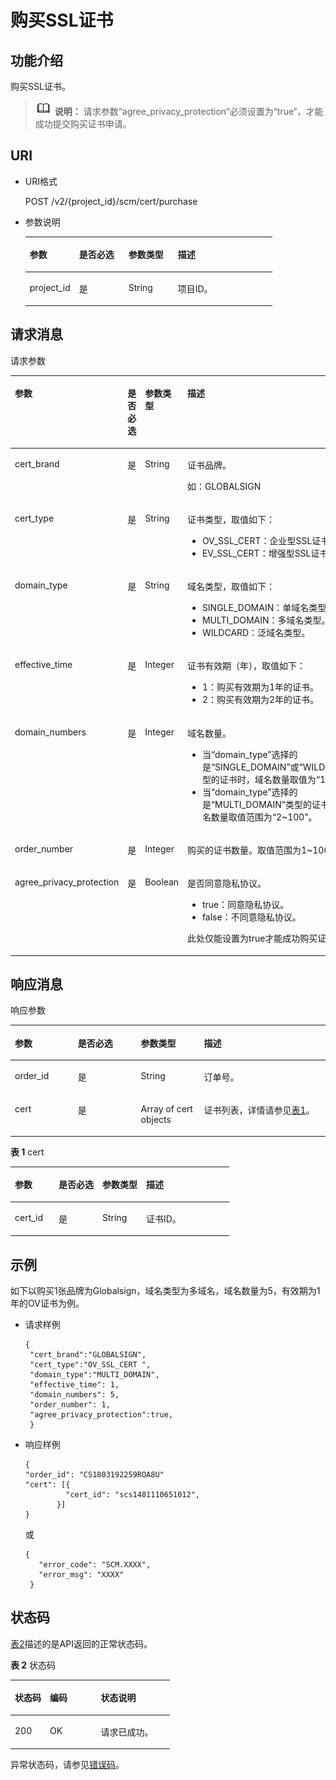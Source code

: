# 购买SSL证书<a name="scm_02_0014"></a>

## 功能介绍<a name="zh-cn_topic_0000001123154065_s1731a14fb0144c79bf0fa90c694f34f7"></a>

购买SSL证书。

>![](public_sys-resources/icon-note.gif) **说明：** 
>请求参数“agree\_privacy\_protection“必须设置为“true“，才能成功提交购买证书申请。

## URI<a name="zh-cn_topic_0000001123154065_se70c3e5518a04f60b06032524dddfef4"></a>

-   URI格式

    POST /v2/\{project\_id\}/scm/cert/purchase

-   参数说明

    <a name="zh-cn_topic_0000001123154065_t982da1e0196d4ec1a28d1fbff2cc8191"></a>
    <table><thead align="left"><tr id="zh-cn_topic_0000001123154065_r6e963322c1e740d181726d2f0e91df5a"><th class="cellrowborder" valign="top" width="20%" id="mcps1.1.5.1.1"><p id="zh-cn_topic_0000001123154065_a3b5bbe5a7f644fd3a74cecbfb3f7ed60"><a name="zh-cn_topic_0000001123154065_a3b5bbe5a7f644fd3a74cecbfb3f7ed60"></a><a name="zh-cn_topic_0000001123154065_a3b5bbe5a7f644fd3a74cecbfb3f7ed60"></a>参数</p>
    </th>
    <th class="cellrowborder" valign="top" width="20%" id="mcps1.1.5.1.2"><p id="zh-cn_topic_0000001123154065_p478785352411"><a name="zh-cn_topic_0000001123154065_p478785352411"></a><a name="zh-cn_topic_0000001123154065_p478785352411"></a>是否必选</p>
    </th>
    <th class="cellrowborder" valign="top" width="20%" id="mcps1.1.5.1.3"><p id="zh-cn_topic_0000001123154065_p698810431245"><a name="zh-cn_topic_0000001123154065_p698810431245"></a><a name="zh-cn_topic_0000001123154065_p698810431245"></a>参数类型</p>
    </th>
    <th class="cellrowborder" valign="top" width="40%" id="mcps1.1.5.1.4"><p id="zh-cn_topic_0000001123154065_a6bb6f1fe56a2454982832e8d56d354d8"><a name="zh-cn_topic_0000001123154065_a6bb6f1fe56a2454982832e8d56d354d8"></a><a name="zh-cn_topic_0000001123154065_a6bb6f1fe56a2454982832e8d56d354d8"></a>描述</p>
    </th>
    </tr>
    </thead>
    <tbody><tr id="zh-cn_topic_0000001123154065_r69bf37b65d3f446eab7b3f4d1b2fcec0"><td class="cellrowborder" valign="top" width="20%" headers="mcps1.1.5.1.1 "><p id="zh-cn_topic_0000001123154065_ae42d73592f58424ea93a11e52d2478dd"><a name="zh-cn_topic_0000001123154065_ae42d73592f58424ea93a11e52d2478dd"></a><a name="zh-cn_topic_0000001123154065_ae42d73592f58424ea93a11e52d2478dd"></a>project_id</p>
    </td>
    <td class="cellrowborder" valign="top" width="20%" headers="mcps1.1.5.1.2 "><p id="zh-cn_topic_0000001123154065_p47871953182417"><a name="zh-cn_topic_0000001123154065_p47871953182417"></a><a name="zh-cn_topic_0000001123154065_p47871953182417"></a>是</p>
    </td>
    <td class="cellrowborder" valign="top" width="20%" headers="mcps1.1.5.1.3 "><p id="zh-cn_topic_0000001123154065_p2989184311241"><a name="zh-cn_topic_0000001123154065_p2989184311241"></a><a name="zh-cn_topic_0000001123154065_p2989184311241"></a>String</p>
    </td>
    <td class="cellrowborder" valign="top" width="40%" headers="mcps1.1.5.1.4 "><p id="zh-cn_topic_0000001123154065_a1314869d2dc147b38461e037d622f7b4"><a name="zh-cn_topic_0000001123154065_a1314869d2dc147b38461e037d622f7b4"></a><a name="zh-cn_topic_0000001123154065_a1314869d2dc147b38461e037d622f7b4"></a>项目ID。</p>
    </td>
    </tr>
    </tbody>
    </table>


## 请求消息<a name="zh-cn_topic_0000001123154065_seb7b7901701247fab30a59b76f1c7f93"></a>

请求参数

<a name="zh-cn_topic_0000001123154065_table46221022101230"></a>
<table><thead align="left"><tr id="zh-cn_topic_0000001123154065_row9315574101230"><th class="cellrowborder" valign="top" width="20%" id="mcps1.1.5.1.1"><p id="zh-cn_topic_0000001123154065_p16364058101230"><a name="zh-cn_topic_0000001123154065_p16364058101230"></a><a name="zh-cn_topic_0000001123154065_p16364058101230"></a>参数</p>
</th>
<th class="cellrowborder" valign="top" width="20.02%" id="mcps1.1.5.1.2"><p id="zh-cn_topic_0000001123154065_p57514295101230"><a name="zh-cn_topic_0000001123154065_p57514295101230"></a><a name="zh-cn_topic_0000001123154065_p57514295101230"></a>是否必选</p>
</th>
<th class="cellrowborder" valign="top" width="19.98%" id="mcps1.1.5.1.3"><p id="zh-cn_topic_0000001123154065_p50420322101230"><a name="zh-cn_topic_0000001123154065_p50420322101230"></a><a name="zh-cn_topic_0000001123154065_p50420322101230"></a>参数类型</p>
</th>
<th class="cellrowborder" valign="top" width="40%" id="mcps1.1.5.1.4"><p id="zh-cn_topic_0000001123154065_p28146304101230"><a name="zh-cn_topic_0000001123154065_p28146304101230"></a><a name="zh-cn_topic_0000001123154065_p28146304101230"></a>描述</p>
</th>
</tr>
</thead>
<tbody><tr id="zh-cn_topic_0000001123154065_row65258150101230"><td class="cellrowborder" valign="top" width="20%" headers="mcps1.1.5.1.1 "><p id="zh-cn_topic_0000001123154065_p652324423817"><a name="zh-cn_topic_0000001123154065_p652324423817"></a><a name="zh-cn_topic_0000001123154065_p652324423817"></a>cert_brand</p>
</td>
<td class="cellrowborder" valign="top" width="20.02%" headers="mcps1.1.5.1.2 "><p id="zh-cn_topic_0000001123154065_p1052317449382"><a name="zh-cn_topic_0000001123154065_p1052317449382"></a><a name="zh-cn_topic_0000001123154065_p1052317449382"></a>是</p>
</td>
<td class="cellrowborder" valign="top" width="19.98%" headers="mcps1.1.5.1.3 "><p id="zh-cn_topic_0000001123154065_p557810495386"><a name="zh-cn_topic_0000001123154065_p557810495386"></a><a name="zh-cn_topic_0000001123154065_p557810495386"></a>String</p>
</td>
<td class="cellrowborder" valign="top" width="40%" headers="mcps1.1.5.1.4 "><p id="zh-cn_topic_0000001123154065_p052314419383"><a name="zh-cn_topic_0000001123154065_p052314419383"></a><a name="zh-cn_topic_0000001123154065_p052314419383"></a>证书品牌。</p>
<p id="zh-cn_topic_0000001123154065_p165237446381"><a name="zh-cn_topic_0000001123154065_p165237446381"></a><a name="zh-cn_topic_0000001123154065_p165237446381"></a>如：GLOBALSIGN</p>
</td>
</tr>
<tr id="zh-cn_topic_0000001123154065_row2245699720624"><td class="cellrowborder" valign="top" width="20%" headers="mcps1.1.5.1.1 "><p id="zh-cn_topic_0000001123154065_p1952310448382"><a name="zh-cn_topic_0000001123154065_p1952310448382"></a><a name="zh-cn_topic_0000001123154065_p1952310448382"></a>cert_type</p>
</td>
<td class="cellrowborder" valign="top" width="20.02%" headers="mcps1.1.5.1.2 "><p id="zh-cn_topic_0000001123154065_p14850192913404"><a name="zh-cn_topic_0000001123154065_p14850192913404"></a><a name="zh-cn_topic_0000001123154065_p14850192913404"></a>是</p>
</td>
<td class="cellrowborder" valign="top" width="19.98%" headers="mcps1.1.5.1.3 "><p id="zh-cn_topic_0000001123154065_p2578115203813"><a name="zh-cn_topic_0000001123154065_p2578115203813"></a><a name="zh-cn_topic_0000001123154065_p2578115203813"></a>String</p>
</td>
<td class="cellrowborder" valign="top" width="40%" headers="mcps1.1.5.1.4 "><p id="zh-cn_topic_0000001123154065_p168361850143915"><a name="zh-cn_topic_0000001123154065_p168361850143915"></a><a name="zh-cn_topic_0000001123154065_p168361850143915"></a>证书类型，取值如下：</p>
<a name="zh-cn_topic_0000001123154065_ul18803152212387"></a><a name="zh-cn_topic_0000001123154065_ul18803152212387"></a><ul id="zh-cn_topic_0000001123154065_ul18803152212387"><li>OV_SSL_CERT：企业型SSL证书。</li><li>EV_SSL_CERT：增强型SSL证书。</li></ul>
</td>
</tr>
<tr id="zh-cn_topic_0000001123154065_row56396726142438"><td class="cellrowborder" valign="top" width="20%" headers="mcps1.1.5.1.1 "><p id="zh-cn_topic_0000001123154065_p1952484418388"><a name="zh-cn_topic_0000001123154065_p1952484418388"></a><a name="zh-cn_topic_0000001123154065_p1952484418388"></a>domain_type</p>
</td>
<td class="cellrowborder" valign="top" width="20.02%" headers="mcps1.1.5.1.2 "><p id="zh-cn_topic_0000001123154065_p19793133118401"><a name="zh-cn_topic_0000001123154065_p19793133118401"></a><a name="zh-cn_topic_0000001123154065_p19793133118401"></a>是</p>
</td>
<td class="cellrowborder" valign="top" width="19.98%" headers="mcps1.1.5.1.3 "><p id="zh-cn_topic_0000001123154065_p13132105515386"><a name="zh-cn_topic_0000001123154065_p13132105515386"></a><a name="zh-cn_topic_0000001123154065_p13132105515386"></a>String</p>
</td>
<td class="cellrowborder" valign="top" width="40%" headers="mcps1.1.5.1.4 "><p id="zh-cn_topic_0000001123154065_p1524134463814"><a name="zh-cn_topic_0000001123154065_p1524134463814"></a><a name="zh-cn_topic_0000001123154065_p1524134463814"></a>域名类型，取值如下：</p>
<a name="zh-cn_topic_0000001123154065_ul1396204812395"></a><a name="zh-cn_topic_0000001123154065_ul1396204812395"></a><ul id="zh-cn_topic_0000001123154065_ul1396204812395"><li>SINGLE_DOMAIN：单域名类型。</li><li>MULTI_DOMAIN：多域名类型。</li><li>WILDCARD：泛域名类型。</li></ul>
</td>
</tr>
<tr id="zh-cn_topic_0000001123154065_row35142504101726"><td class="cellrowborder" valign="top" width="20%" headers="mcps1.1.5.1.1 "><p id="zh-cn_topic_0000001123154065_p1452424412385"><a name="zh-cn_topic_0000001123154065_p1452424412385"></a><a name="zh-cn_topic_0000001123154065_p1452424412385"></a>effective_time</p>
</td>
<td class="cellrowborder" valign="top" width="20.02%" headers="mcps1.1.5.1.2 "><p id="zh-cn_topic_0000001123154065_p7524184413384"><a name="zh-cn_topic_0000001123154065_p7524184413384"></a><a name="zh-cn_topic_0000001123154065_p7524184413384"></a>是</p>
</td>
<td class="cellrowborder" valign="top" width="19.98%" headers="mcps1.1.5.1.3 "><p id="zh-cn_topic_0000001123154065_p125001117113919"><a name="zh-cn_topic_0000001123154065_p125001117113919"></a><a name="zh-cn_topic_0000001123154065_p125001117113919"></a>Integer</p>
</td>
<td class="cellrowborder" valign="top" width="40%" headers="mcps1.1.5.1.4 "><p id="zh-cn_topic_0000001123154065_p11524104419386"><a name="zh-cn_topic_0000001123154065_p11524104419386"></a><a name="zh-cn_topic_0000001123154065_p11524104419386"></a>证书有效期（年），取值如下：</p>
<a name="zh-cn_topic_0000001123154065_ul9783191534215"></a><a name="zh-cn_topic_0000001123154065_ul9783191534215"></a><ul id="zh-cn_topic_0000001123154065_ul9783191534215"><li>1：购买有效期为1年的证书。</li><li>2：购买有效期为2年的证书。</li></ul>
</td>
</tr>
<tr id="zh-cn_topic_0000001123154065_row138451589499"><td class="cellrowborder" valign="top" width="20%" headers="mcps1.1.5.1.1 "><p id="zh-cn_topic_0000001123154065_p384511818498"><a name="zh-cn_topic_0000001123154065_p384511818498"></a><a name="zh-cn_topic_0000001123154065_p384511818498"></a>domain_numbers</p>
</td>
<td class="cellrowborder" valign="top" width="20.02%" headers="mcps1.1.5.1.2 "><p id="zh-cn_topic_0000001123154065_p384515864919"><a name="zh-cn_topic_0000001123154065_p384515864919"></a><a name="zh-cn_topic_0000001123154065_p384515864919"></a>是</p>
</td>
<td class="cellrowborder" valign="top" width="19.98%" headers="mcps1.1.5.1.3 "><p id="zh-cn_topic_0000001123154065_p17845118134914"><a name="zh-cn_topic_0000001123154065_p17845118134914"></a><a name="zh-cn_topic_0000001123154065_p17845118134914"></a>Integer</p>
</td>
<td class="cellrowborder" valign="top" width="40%" headers="mcps1.1.5.1.4 "><p id="zh-cn_topic_0000001123154065_p1845108194919"><a name="zh-cn_topic_0000001123154065_p1845108194919"></a><a name="zh-cn_topic_0000001123154065_p1845108194919"></a>域名数量。</p>
<a name="zh-cn_topic_0000001123154065_ul1691485334214"></a><a name="zh-cn_topic_0000001123154065_ul1691485334214"></a><ul id="zh-cn_topic_0000001123154065_ul1691485334214"><li>当<span class="parmvalue" id="zh-cn_topic_0000001123154065_parmvalue1576113974511"><a name="zh-cn_topic_0000001123154065_parmvalue1576113974511"></a><a name="zh-cn_topic_0000001123154065_parmvalue1576113974511"></a>“domain_type”</span>选择的是<span class="parmvalue" id="zh-cn_topic_0000001123154065_parmvalue093141674519"><a name="zh-cn_topic_0000001123154065_parmvalue093141674519"></a><a name="zh-cn_topic_0000001123154065_parmvalue093141674519"></a>“SINGLE_DOMAIN”</span>或<span class="parmvalue" id="zh-cn_topic_0000001123154065_parmvalue51001421124520"><a name="zh-cn_topic_0000001123154065_parmvalue51001421124520"></a><a name="zh-cn_topic_0000001123154065_parmvalue51001421124520"></a>“WILDCARD”</span>类型的证书时，域名数量取值为<span class="parmvalue" id="zh-cn_topic_0000001123154065_parmvalue1983113324497"><a name="zh-cn_topic_0000001123154065_parmvalue1983113324497"></a><a name="zh-cn_topic_0000001123154065_parmvalue1983113324497"></a>“1”</span>。</li><li>当<span class="parmvalue" id="zh-cn_topic_0000001123154065_parmvalue6923191394513"><a name="zh-cn_topic_0000001123154065_parmvalue6923191394513"></a><a name="zh-cn_topic_0000001123154065_parmvalue6923191394513"></a>“domain_type”</span>选择的是<span class="parmvalue" id="zh-cn_topic_0000001123154065_parmvalue814912416458"><a name="zh-cn_topic_0000001123154065_parmvalue814912416458"></a><a name="zh-cn_topic_0000001123154065_parmvalue814912416458"></a>“MULTI_DOMAIN”</span>类型的证书时，域名数量取值范围为<span class="parmvalue" id="zh-cn_topic_0000001123154065_parmvalue114626363490"><a name="zh-cn_topic_0000001123154065_parmvalue114626363490"></a><a name="zh-cn_topic_0000001123154065_parmvalue114626363490"></a>“2~100”</span>。</li></ul>
</td>
</tr>
<tr id="zh-cn_topic_0000001123154065_row755496164919"><td class="cellrowborder" valign="top" width="20%" headers="mcps1.1.5.1.1 "><p id="zh-cn_topic_0000001123154065_p13524444163819"><a name="zh-cn_topic_0000001123154065_p13524444163819"></a><a name="zh-cn_topic_0000001123154065_p13524444163819"></a>order_number</p>
</td>
<td class="cellrowborder" valign="top" width="20.02%" headers="mcps1.1.5.1.2 "><p id="zh-cn_topic_0000001123154065_p2554146164911"><a name="zh-cn_topic_0000001123154065_p2554146164911"></a><a name="zh-cn_topic_0000001123154065_p2554146164911"></a>是</p>
</td>
<td class="cellrowborder" valign="top" width="19.98%" headers="mcps1.1.5.1.3 "><p id="zh-cn_topic_0000001123154065_p185549664919"><a name="zh-cn_topic_0000001123154065_p185549664919"></a><a name="zh-cn_topic_0000001123154065_p185549664919"></a>Integer</p>
</td>
<td class="cellrowborder" valign="top" width="40%" headers="mcps1.1.5.1.4 "><p id="zh-cn_topic_0000001123154065_p13941173554912"><a name="zh-cn_topic_0000001123154065_p13941173554912"></a><a name="zh-cn_topic_0000001123154065_p13941173554912"></a>购买的证书数量。取值范围为1~1000。</p>
</td>
</tr>
<tr id="zh-cn_topic_0000001123154065_row19652143174912"><td class="cellrowborder" valign="top" width="20%" headers="mcps1.1.5.1.1 "><p id="zh-cn_topic_0000001123154065_p4652332490"><a name="zh-cn_topic_0000001123154065_p4652332490"></a><a name="zh-cn_topic_0000001123154065_p4652332490"></a>agree_privacy_protection</p>
</td>
<td class="cellrowborder" valign="top" width="20.02%" headers="mcps1.1.5.1.2 "><p id="zh-cn_topic_0000001123154065_p126521835495"><a name="zh-cn_topic_0000001123154065_p126521835495"></a><a name="zh-cn_topic_0000001123154065_p126521835495"></a>是</p>
</td>
<td class="cellrowborder" valign="top" width="19.98%" headers="mcps1.1.5.1.3 "><p id="zh-cn_topic_0000001123154065_p1029911284498"><a name="zh-cn_topic_0000001123154065_p1029911284498"></a><a name="zh-cn_topic_0000001123154065_p1029911284498"></a>Boolean</p>
</td>
<td class="cellrowborder" valign="top" width="40%" headers="mcps1.1.5.1.4 "><p id="zh-cn_topic_0000001123154065_p791011372496"><a name="zh-cn_topic_0000001123154065_p791011372496"></a><a name="zh-cn_topic_0000001123154065_p791011372496"></a>是否同意隐私协议。</p>
<a name="zh-cn_topic_0000001123154065_ul12414554234"></a><a name="zh-cn_topic_0000001123154065_ul12414554234"></a><ul id="zh-cn_topic_0000001123154065_ul12414554234"><li>true：同意隐私协议。</li><li>false：不同意隐私协议。</li></ul>
<p id="zh-cn_topic_0000001123154065_p16999143163216"><a name="zh-cn_topic_0000001123154065_p16999143163216"></a><a name="zh-cn_topic_0000001123154065_p16999143163216"></a>此处仅能设置为true才能成功购买证书。</p>
</td>
</tr>
</tbody>
</table>

## 响应消息<a name="zh-cn_topic_0000001123154065_sfadd53a5f4714e8f87811818d62d0296"></a>

响应参数

<a name="zh-cn_topic_0000001123154065_t98d238e10953421e84a073707024c329"></a>
<table><thead align="left"><tr id="zh-cn_topic_0000001123154065_r144a2c52c5054c6d9243eb2ef3875a21"><th class="cellrowborder" valign="top" width="20%" id="mcps1.1.5.1.1"><p id="zh-cn_topic_0000001123154065_a9156e0b03f054d4e8547e0787f88a51b"><a name="zh-cn_topic_0000001123154065_a9156e0b03f054d4e8547e0787f88a51b"></a><a name="zh-cn_topic_0000001123154065_a9156e0b03f054d4e8547e0787f88a51b"></a>参数</p>
</th>
<th class="cellrowborder" valign="top" width="20%" id="mcps1.1.5.1.2"><p id="zh-cn_topic_0000001123154065_a39360acf5daf4c01a1ebddeff5d68a1c"><a name="zh-cn_topic_0000001123154065_a39360acf5daf4c01a1ebddeff5d68a1c"></a><a name="zh-cn_topic_0000001123154065_a39360acf5daf4c01a1ebddeff5d68a1c"></a>是否必选</p>
</th>
<th class="cellrowborder" valign="top" width="20%" id="mcps1.1.5.1.3"><p id="zh-cn_topic_0000001123154065_p1364012288483"><a name="zh-cn_topic_0000001123154065_p1364012288483"></a><a name="zh-cn_topic_0000001123154065_p1364012288483"></a>参数类型</p>
</th>
<th class="cellrowborder" valign="top" width="40%" id="mcps1.1.5.1.4"><p id="zh-cn_topic_0000001123154065_a0097000016b14857972b7929bcaaa038"><a name="zh-cn_topic_0000001123154065_a0097000016b14857972b7929bcaaa038"></a><a name="zh-cn_topic_0000001123154065_a0097000016b14857972b7929bcaaa038"></a>描述</p>
</th>
</tr>
</thead>
<tbody><tr id="zh-cn_topic_0000001123154065_r3c4af7b36e9240d197ab56255e37b83c"><td class="cellrowborder" valign="top" width="20%" headers="mcps1.1.5.1.1 "><p id="zh-cn_topic_0000001123154065_p5718161011500"><a name="zh-cn_topic_0000001123154065_p5718161011500"></a><a name="zh-cn_topic_0000001123154065_p5718161011500"></a>order_id</p>
</td>
<td class="cellrowborder" valign="top" width="20%" headers="mcps1.1.5.1.2 "><p id="zh-cn_topic_0000001123154065_p7713193415920"><a name="zh-cn_topic_0000001123154065_p7713193415920"></a><a name="zh-cn_topic_0000001123154065_p7713193415920"></a>是</p>
</td>
<td class="cellrowborder" valign="top" width="20%" headers="mcps1.1.5.1.3 "><p id="zh-cn_topic_0000001123154065_p133020292093"><a name="zh-cn_topic_0000001123154065_p133020292093"></a><a name="zh-cn_topic_0000001123154065_p133020292093"></a>String</p>
</td>
<td class="cellrowborder" valign="top" width="40%" headers="mcps1.1.5.1.4 "><p id="zh-cn_topic_0000001123154065_p33891398102713"><a name="zh-cn_topic_0000001123154065_p33891398102713"></a><a name="zh-cn_topic_0000001123154065_p33891398102713"></a>订单号。</p>
</td>
</tr>
<tr id="zh-cn_topic_0000001123154065_rf212a916c502452a8e151eba2f118272"><td class="cellrowborder" valign="top" width="20%" headers="mcps1.1.5.1.1 "><p id="zh-cn_topic_0000001123154065_p0602131418506"><a name="zh-cn_topic_0000001123154065_p0602131418506"></a><a name="zh-cn_topic_0000001123154065_p0602131418506"></a>cert</p>
</td>
<td class="cellrowborder" valign="top" width="20%" headers="mcps1.1.5.1.2 "><p id="zh-cn_topic_0000001123154065_p972910369912"><a name="zh-cn_topic_0000001123154065_p972910369912"></a><a name="zh-cn_topic_0000001123154065_p972910369912"></a>是</p>
</td>
<td class="cellrowborder" valign="top" width="20%" headers="mcps1.1.5.1.3 "><p id="zh-cn_topic_0000001123154065_p130162913913"><a name="zh-cn_topic_0000001123154065_p130162913913"></a><a name="zh-cn_topic_0000001123154065_p130162913913"></a>Array of cert objects</p>
</td>
<td class="cellrowborder" valign="top" width="40%" headers="mcps1.1.5.1.4 "><p id="zh-cn_topic_0000001123154065_p79539366500"><a name="zh-cn_topic_0000001123154065_p79539366500"></a><a name="zh-cn_topic_0000001123154065_p79539366500"></a>证书列表，详情请参见<a href="#zh-cn_topic_0000001123154065_table197767634419">表1</a>。</p>
</td>
</tr>
</tbody>
</table>

**表 1**  cert

<a name="zh-cn_topic_0000001123154065_table197767634419"></a>
<table><thead align="left"><tr id="zh-cn_topic_0000001123154065_row13776668449"><th class="cellrowborder" valign="top" width="20%" id="mcps1.2.5.1.1"><p id="zh-cn_topic_0000001123154065_p1481771118446"><a name="zh-cn_topic_0000001123154065_p1481771118446"></a><a name="zh-cn_topic_0000001123154065_p1481771118446"></a>参数</p>
</th>
<th class="cellrowborder" valign="top" width="20%" id="mcps1.2.5.1.2"><p id="zh-cn_topic_0000001123154065_p1067011516913"><a name="zh-cn_topic_0000001123154065_p1067011516913"></a><a name="zh-cn_topic_0000001123154065_p1067011516913"></a>是否必选</p>
</th>
<th class="cellrowborder" valign="top" width="20%" id="mcps1.2.5.1.3"><p id="zh-cn_topic_0000001123154065_p481731114419"><a name="zh-cn_topic_0000001123154065_p481731114419"></a><a name="zh-cn_topic_0000001123154065_p481731114419"></a>参数类型</p>
</th>
<th class="cellrowborder" valign="top" width="40%" id="mcps1.2.5.1.4"><p id="zh-cn_topic_0000001123154065_p4818111134417"><a name="zh-cn_topic_0000001123154065_p4818111134417"></a><a name="zh-cn_topic_0000001123154065_p4818111134417"></a>描述</p>
</th>
</tr>
</thead>
<tbody><tr id="zh-cn_topic_0000001123154065_row157769694412"><td class="cellrowborder" valign="top" width="20%" headers="mcps1.2.5.1.1 "><p id="zh-cn_topic_0000001123154065_p11818121120442"><a name="zh-cn_topic_0000001123154065_p11818121120442"></a><a name="zh-cn_topic_0000001123154065_p11818121120442"></a>cert_id</p>
</td>
<td class="cellrowborder" valign="top" width="20%" headers="mcps1.2.5.1.2 "><p id="zh-cn_topic_0000001123154065_p174518481991"><a name="zh-cn_topic_0000001123154065_p174518481991"></a><a name="zh-cn_topic_0000001123154065_p174518481991"></a>是</p>
</td>
<td class="cellrowborder" valign="top" width="20%" headers="mcps1.2.5.1.3 "><p id="zh-cn_topic_0000001123154065_p10818911154410"><a name="zh-cn_topic_0000001123154065_p10818911154410"></a><a name="zh-cn_topic_0000001123154065_p10818911154410"></a>String</p>
</td>
<td class="cellrowborder" valign="top" width="40%" headers="mcps1.2.5.1.4 "><p id="zh-cn_topic_0000001123154065_p158184118444"><a name="zh-cn_topic_0000001123154065_p158184118444"></a><a name="zh-cn_topic_0000001123154065_p158184118444"></a>证书ID。</p>
</td>
</tr>
</tbody>
</table>

## 示例<a name="zh-cn_topic_0000001123154065_section1079019295212"></a>

如下以购买1张品牌为Globalsign，域名类型为多域名，域名数量为5，有效期为1年的OV证书为例。

-   请求样例

    ```
    { 
     "cert_brand":"GLOBALSIGN", 
     "cert_type":"OV_SSL_CERT ", 
     "domain_type":"MULTI_DOMAIN", 
     "effective_time": 1, 
     "domain_numbers": 5, 
     "order_number": 1, 
     "agree_privacy_protection":true, 
     }
    ```

-   响应样例

    ```
    {  
    "order_id": "CS1803192259ROA8U" 
    "cert": [{ 
             "cert_id": "scs1481110651012", 
           }] 
    }
    ```

    或

    ```
    { 
       "error_code": "SCM.XXXX",  
       "error_msg": "XXXX"   
     }
    ```


## 状态码<a name="zh-cn_topic_0000001123154065_s811d1a98cd5242509abd6671a9959d55"></a>

[表2](#zh-cn_topic_0000001123154065_zh-cn_topic_0079615001_table20596071)描述的是API返回的正常状态码。

**表 2**  状态码

<a name="zh-cn_topic_0000001123154065_zh-cn_topic_0079615001_table20596071"></a>
<table><thead align="left"><tr id="zh-cn_topic_0000001123154065_zh-cn_topic_0079615001_row9746163"><th class="cellrowborder" valign="top" width="22%" id="mcps1.2.4.1.1"><p id="zh-cn_topic_0000001123154065_p57545694203043"><a name="zh-cn_topic_0000001123154065_p57545694203043"></a><a name="zh-cn_topic_0000001123154065_p57545694203043"></a>状态码</p>
</th>
<th class="cellrowborder" valign="top" width="32%" id="mcps1.2.4.1.2"><p id="zh-cn_topic_0000001123154065_p4531342288"><a name="zh-cn_topic_0000001123154065_p4531342288"></a><a name="zh-cn_topic_0000001123154065_p4531342288"></a>编码</p>
</th>
<th class="cellrowborder" valign="top" width="46%" id="mcps1.2.4.1.3"><p id="zh-cn_topic_0000001123154065_p30689603203043"><a name="zh-cn_topic_0000001123154065_p30689603203043"></a><a name="zh-cn_topic_0000001123154065_p30689603203043"></a>状态说明</p>
</th>
</tr>
</thead>
<tbody><tr id="zh-cn_topic_0000001123154065_zh-cn_topic_0079615001_row48621261"><td class="cellrowborder" valign="top" width="22%" headers="mcps1.2.4.1.1 "><p id="zh-cn_topic_0000001123154065_zh-cn_topic_0079615001_p46008046"><a name="zh-cn_topic_0000001123154065_zh-cn_topic_0079615001_p46008046"></a><a name="zh-cn_topic_0000001123154065_zh-cn_topic_0079615001_p46008046"></a>200</p>
</td>
<td class="cellrowborder" valign="top" width="32%" headers="mcps1.2.4.1.2 "><p id="zh-cn_topic_0000001123154065_p7538425819"><a name="zh-cn_topic_0000001123154065_p7538425819"></a><a name="zh-cn_topic_0000001123154065_p7538425819"></a>OK</p>
</td>
<td class="cellrowborder" valign="top" width="46%" headers="mcps1.2.4.1.3 "><p id="zh-cn_topic_0000001123154065_zh-cn_topic_0079615001_p35664277"><a name="zh-cn_topic_0000001123154065_zh-cn_topic_0079615001_p35664277"></a><a name="zh-cn_topic_0000001123154065_zh-cn_topic_0079615001_p35664277"></a>请求已成功。</p>
</td>
</tr>
</tbody>
</table>

异常状态码，请参见[错误码](https://support.huaweicloud.com/api-scm/ErrorCode.html)。

